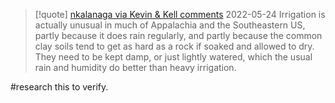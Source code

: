> [!quote] [nkalanaga via Kevin & Kell comments](https://www.kevinandkell.com/2022/kk0524.html#comment-5866370601=) 2022-05-24
> Irrigation is actually unusual in much of Appalachia and the Southeastern US, partly because it does rain regularly, and partly because the common clay soils tend to get as hard as a rock if soaked and allowed to dry. They need to be kept damp, or just lightly watered, which the usual rain and humidity do better than heavy irrigation.

#research this to verify. 